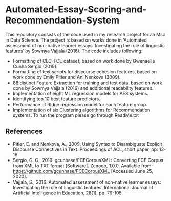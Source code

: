 # Automated-Essay-Scoring-and-Recommendation-System
This repository consists of the code used in my research project for an Msc in Data Science. The project is based on works done in ‘Automated assessment of non-native learner essays: Investigating the role of linguistic features’ by Sowmya Vajjala (2016). The code includes following:
- Formatting of CLC-FCE dataset, based on work done by Gwenaelle Cunha Sergio (2019).
- Formatting of text scripts for discourse cohesion features, based on work done by Emily Pitler and Ani Nenkova (2009).
- 86 distinct Feature Extraction for training and test data, based on work done by Sowmya Vajjala (2016) and additional readability features.
- Implementation of eight ML regression models for AES systems.
- Identifying top 10 best feature predictors.
- Performance of Ridge regression model for each feature group.
- Implementation of six Clustering algorithms for Recommendation systems.
To run the program please go through ReadMe.txt

## References
- Pitler, E. and Nenkova, A., 2009. Using Syntax to Disambiguate Explicit Discourse Connectives in Text. Proceedings of ACL, short paper, pp: 13-16.
- Sergio, G. C., 2019. gcunhase/FCECorpusXML: Converting FCE Corpus from XML to TXT format [Software]. Zenodo, 1.0.0. Available from: https://github.com/gcunhase/FCECorpusXML [Accessed June 25, 2020].
- Vajjala, S., 2016. Automated assessment of non-native learner essays: Investigating the role of linguistic features. International Journal of Artificial Intelligence in Education, 28(1), pp: 79-105.
